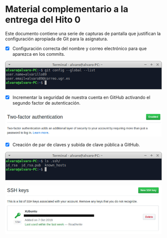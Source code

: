 # Material complementario a la entrega del Hito 0

Este documento contiene una serie de capturas de pantalla que
justifican la configuración apropiada de Git para la asignatura.

- [X] Configuración correcta del nombre y correo electrónico para que aparezca en los commits.

![](imgs/Hito0/GitConfig.png)

- [X] Incrementar la seguridad de nuestra cuenta en GitHub activando el segundo factor de autenticación.

![](imgs/Hito0/twoFactorAuth.png)

- [X] Creación de par de claves y subida de clave pública a GitHub.

![](imgs/Hito0/claveSSH.png)

![](imgs/Hito0/SSHGitHub.png)